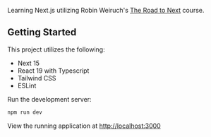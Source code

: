 Learning Next.js utilizing Robin Weiruch's [The Road to Next](https://www.road-to-next.com/) course. 


## Getting Started

This project utilizes the following:
- Next 15
- React 19 with Typescript
- Tailwind CSS
- ESLint

Run the development server:

```bash
npm run dev
```

View the running application at [http://localhost:3000](http://localhost:3000)